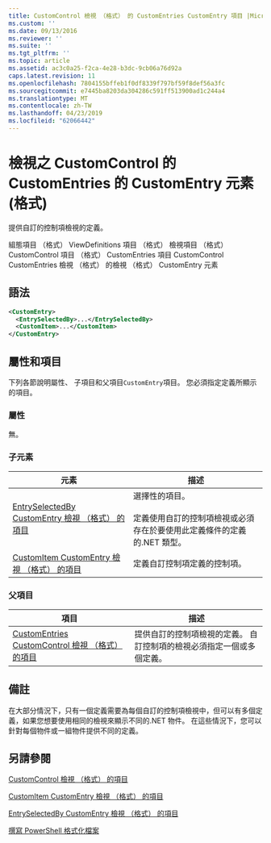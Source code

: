 ```yaml
---
title: CustomControl 檢視 （格式） 的 CustomEntries CustomEntry 項目 |Microsoft Docs
ms.custom: ''
ms.date: 09/13/2016
ms.reviewer: ''
ms.suite: ''
ms.tgt_pltfrm: ''
ms.topic: article
ms.assetid: ac3c0a25-f2ca-4e28-b3dc-9cb06a76d92a
caps.latest.revision: 11
ms.openlocfilehash: 7804155bffeb1f0df8339f797bf59f8def56a3fc
ms.sourcegitcommit: e7445ba8203da304286c591ff513900ad1c244a4
ms.translationtype: MT
ms.contentlocale: zh-TW
ms.lasthandoff: 04/23/2019
ms.locfileid: "62066442"
---
```

# <a name="customentry-element-for-customentries-for-customcontrol-for-view-format"></a>檢視之 CustomControl 的 CustomEntries 的 CustomEntry 元素 (格式)

提供自訂的控制項檢視的定義。

組態項目 （格式） ViewDefinitions 項目 （格式） 檢視項目 （格式） CustomControl 項目 （格式） CustomEntries 項目 CustomControl CustomEntries 檢視 （格式） 的檢視 （格式） CustomEntry 元素

## <a name="syntax"></a>語法

```xml
<CustomEntry>
  <EntrySelectedBy>...</EntrySelectedBy>
  <CustomItem>...</CustomItem>
</CustomEntry>
```

## <a name="attributes-and-elements"></a>屬性和項目

下列各節說明屬性、 子項目和父項目`CustomEntry`項目。 您必須指定定義所顯示的項目。

### <a name="attributes"></a>屬性

無。

### <a name="child-elements"></a>子元素

|元素|描述|
|-------------|-----------------|
|[EntrySelectedBy CustomEntry 檢視 （格式） 的項目](./entryselectedby-element-for-customentry-for-customcontrol-for-view-format.md)|選擇性的項目。<br /><br /> 定義使用自訂的控制項檢視或必須存在於要使用此定義條件的定義的.NET 類型。|
|[CustomItem CustomEntry 檢視 （格式） 的項目](./customitem-element-for-customentry-for-customcontrol-for-view-format.md)|定義自訂控制項定義的控制項。|

### <a name="parent-elements"></a>父項目

|項目|描述|
|-------------|-----------------|
|[CustomEntries CustomControl 檢視 （格式） 的項目](./customentries-element-for-customcontrol-for-view-format.md)|提供自訂的控制項檢視的定義。 自訂控制項的檢視必須指定一個或多個定義。|

## <a name="remarks"></a>備註

在大部分情況下，只有一個定義需要為每個自訂的控制項檢視中，但可以有多個定義，如果您想要使用相同的檢視來顯示不同的.NET 物件。 在這些情況下，您可以針對每個物件或一組物件提供不同的定義。

## <a name="see-also"></a>另請參閱

[CustomControl 檢視 （格式） 的項目](./customcontrol-element-for-view-format.md)

[CustomItem CustomEntry 檢視 （格式） 的項目](./customitem-element-for-customentry-for-customcontrol-for-view-format.md)

[EntrySelectedBy CustomEntry 檢視 （格式） 的項目](./entryselectedby-element-for-customentry-for-customcontrol-for-view-format.md)

[撰寫 PowerShell 格式化檔案](./writing-a-powershell-formatting-file.md)
